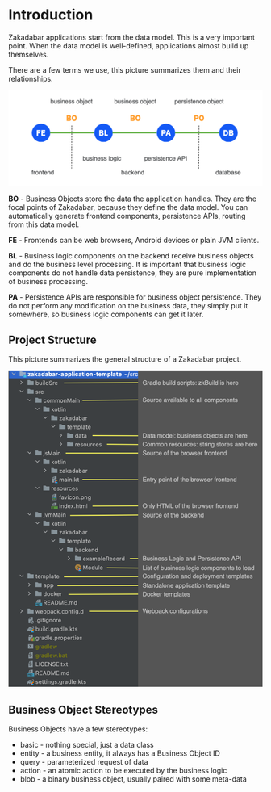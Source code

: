 # Introduction

Zakadabar applications start from the data model. This is a very important point. When the data
model is well-defined, applications almost build up themselves.

There are a few terms we use, this picture summarizes them and their relationships.

![Terminology](./terminology.png)

**BO** - Business Objects store the data the application handles. They are the focal points
of Zakadabar, because they define the data model. You can automatically generate frontend
components, persistence APIs, routing from this data model.

**FE** - Frontends can be web browsers, Android devices or plain JVM clients.

**BL** - Business logic components on the backend receive business objects and do
the business level processing. It is important that business logic components do 
not handle data persistence, they are pure implementation of business processing.

**PA** - Persistence APIs are responsible for business object persistence. They do
not perform any modification on the business data, they simply put it somewhere,
so business logic components can get it later.

## Project Structure

This picture summarizes the general structure of a Zakadabar project.

![Project Structure](./project.png)

## Business Object Stereotypes

Business Objects have a few stereotypes:

* basic - nothing special, just a data class
* entity - a business entity, it always has a Business Object ID
* query - parameterized request of data
* action - an atomic action to be executed by the business logic
* blob - a binary business object, usually paired with some meta-data

